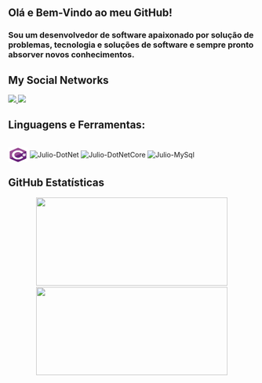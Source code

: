 ## Olá e Bem-Vindo ao meu GitHub!
### Sou um desenvolvedor de software apaixonado por solução de problemas, tecnologia e soluções de software e sempre pronto absorver novos conhecimentos.<br>
## **My Social Networks**

<p align="left">
  <a href="https://www.linkedin.com/in/dev-jcnascimento/" alt="Linkedin" target="blank">
  <img src="https://img.shields.io/badge/LinkedIn-0077B5?style=for-the-badge&logo=linkedin&logoColor=white">
  </a> 
  <a href="https://wa.me/5522988224294" alt="WhatsApp" target="_blank">
  <img src="https://img.shields.io/badge/WhatsApp-25D366?style=for-the-badge&logo=whatsapp&logoColor=white">
  </a>
<br>

## **Linguagens e Ferramentas:**  
<div style="display: inline_block"><br>
    <img align="center" alt="Julio-Csharp" height="30" width="40" src="https://raw.githubusercontent.com/devicons/devicon/master/icons/csharp/csharp-original.svg">
    <img align="center" alt="Julio-DotNet" height="30" width="40" src="https://cdn.jsdelivr.net/gh/devicons/devicon/icons/dot-net/dot-net-original-wordmark.svg">
  <img align="center" alt="Julio-DotNetCore" height="30" width="40" src="https://cdn.jsdelivr.net/gh/devicons/devicon/icons/dotnetcore/dotnetcore-plain.svg">
   <img align="center" alt="Julio-MySql" height="30" width="40" src="https://cdn.jsdelivr.net/gh/devicons/devicon/icons/mysql/mysql-plain-wordmark.svg">
</div>

## **GitHub Estatísticas**
<div align="center">
  <a href="https://github.com/juliodive">
  <img height="180em" width="390em" src="https://github-readme-stats.vercel.app/api?username=juliodive&show_icons=true&theme=default&include_all_commits=true&count_private=true"/>
  <img height="180em" width="390em" src="https://github-readme-stats.vercel.app/api/top-langs/?username=juliodive&layout=compact&langs_count=7&theme=default"/>
</div>
  

<!--
**juliodive/juliodive** is a ✨ _special_ ✨ repository because its `README.md` (this file) appears on your GitHub profile.

Here are some ideas to get you started:

- 🔭 I’m currently working on ...
- 🌱 I’m currently learning ...
- 👯 I’m looking to collaborate on ...
- 🤔 I’m looking for help with ...
- 💬 Ask me about ...
- 📫 How to reach me: ...
- 😄 Pronouns: ...
- ⚡ Fun fact: ...

-->
